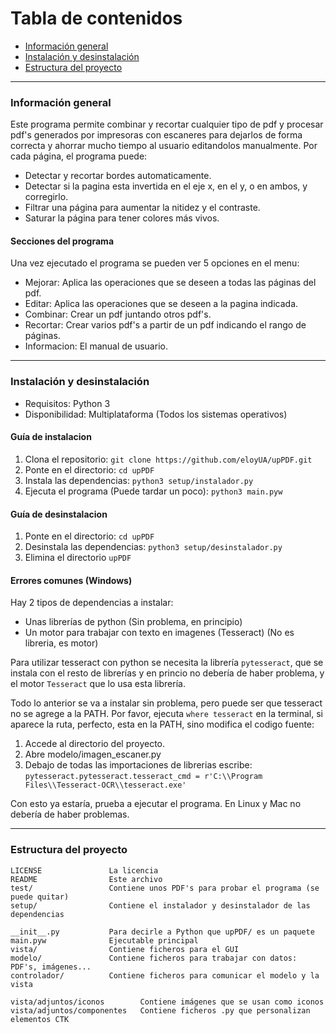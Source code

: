# Tabla de contenidos
* [Información general](#información-general)
* [Instalación y desinstalación](#instalación-y-desinstalación)
* [Estructura del proyecto](#estructura-del-proyecto)
***

### Información general
Este programa permite combinar y recortar cualquier tipo de pdf y procesar pdf's
generados por impresoras con escaneres para dejarlos de forma correcta y ahorrar
mucho tiempo al usuario editandolos manualmente. Por cada página, el programa puede:

*   Detectar y recortar bordes automaticamente.
*   Detectar si la pagina esta invertida en el eje x, en el y, o en ambos, y corregirlo.
*   Filtrar una página para aumentar la nitidez y el contraste.
*   Saturar la página para tener colores más vivos.

#### Secciones del programa
Una vez ejecutado el programa se pueden ver 5 opciones en el menu:

*   Mejorar: Aplica las operaciones que se deseen a todas las páginas del pdf.
*   Editar: Aplica las operaciones que se deseen a la pagina indicada.
*   Combinar: Crear un pdf juntando otros pdf's.
*   Recortar: Crear varios pdf's a partir de un pdf indicando el rango de páginas.
*   Informacion: El manual de usuario.
***

### Instalación y desinstalación
*   Requisitos: Python 3
*   Disponibilidad: Multiplataforma (Todos los sistemas operativos)

#### Guía de instalacion
1. Clona el repositorio: ` git clone https://github.com/eloyUA/upPDF.git `
2. Ponte en el directorio: ` cd upPDF `
3. Instala las dependencias: ` python3 setup/instalador.py `
4. Ejecuta el programa (Puede tardar un poco): ` python3 main.pyw `

#### Guía de desinstalacion
1. Ponte en el directorio: ` cd upPDF `
2. Desinstala las dependencias: ` python3 setup/desinstalador.py `
3. Elimina el directorio ` upPDF `

#### Errores comunes (Windows)
Hay 2 tipos de dependencias a instalar:
*   Unas librerías de python (Sin problema, en principio)
*   Un motor para trabajar con texto en imagenes (Tesseract) (No es libreria, es motor)

Para utilizar tesseract con python se necesita la librería ` pytesseract `,
que se instala con el resto de librerías y en princio no debería de haber
problema, y el motor ` Tesseract ` que lo usa esta librería.

Todo lo anterior se va a instalar sin problema, pero puede ser que tesseract
no se agrege a la PATH. Por favor, ejecuta ` where tesseract ` en la terminal,
si aparece la ruta, perfecto, esta en la PATH, sino modifica el codigo fuente:

1. Accede al directorio del proyecto.
2. Abre modelo/imagen_escaner.py
3. Debajo de todas las importaciones de librerias escribe:
``` pytesseract.pytesseract.tesseract_cmd = r'C:\\Program Files\\Tesseract-OCR\\tesseract.exe' ```

Con esto ya estaría, prueba a ejecutar el programa. En Linux y Mac no debería de
haber problemas.
***

### Estructura del proyecto
```
LICENSE               La licencia  
README                Este archivo  
test/                 Contiene unos PDF's para probar el programa (se puede quitar)  
setup/                Contiene el instalador y desinstalador de las dependencias  

__init__.py           Para decirle a Python que upPDF/ es un paquete  
main.pyw              Ejecutable principal  
vista/                Contiene ficheros para el GUI  
modelo/               Contiene ficheros para trabajar con datos: PDF's, imágenes...  
controlador/          Contiene ficheros para comunicar el modelo y la vista  

vista/adjuntos/iconos        Contiene imágenes que se usan como iconos  
vista/adjuntos/componentes   Contiene ficheros .py que personalizan elementos CTK  
```